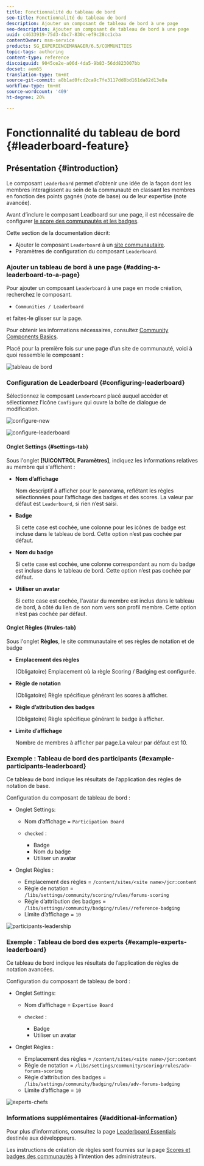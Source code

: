 ```yaml
---
title: Fonctionnalité du tableau de bord
seo-title: Fonctionnalité du tableau de bord
description: Ajouter un composant de tableau de bord à une page
seo-description: Ajouter un composant de tableau de bord à une page
uuid: c4633919-75d3-4bc7-830c-ef9c28cc1cba
contentOwner: msm-service
products: SG_EXPERIENCEMANAGER/6.5/COMMUNITIES
topic-tags: authoring
content-type: reference
discoiquuid: 9045ce2e-a06d-4da5-9b83-56dd823007bb
docset: aem65
translation-type: tm+mt
source-git-commit: a8b1ad0fcd2ca9c7fe3117dd8bd161da82d13e8a
workflow-type: tm+mt
source-wordcount: '409'
ht-degree: 20%

---
```



# Fonctionnalité du tableau de bord {#leaderboard-feature}

## Présentation {#introduction}

Le composant `Leaderboard` permet d&#39;obtenir une idée de la façon dont les membres interagissent au sein de la communauté en classant les membres en fonction des points gagnés (note de base) ou de leur expertise (note avancée).

Avant d’inclure le composant Leadboard sur une page, il est nécessaire de configurer [le score des communautés et les badges](/help/communities/implementing-scoring.md).

Cette section de la documentation décrit:

* Ajouter le composant `Leaderboard` à un [site communautaire](/help/communities/overview.md#community-sites).
* Paramètres de configuration du composant `Leaderboard`.

### Ajouter un tableau de bord à une page {#adding-a-leaderboard-to-a-page}

Pour ajouter un composant `Leaderboard` à une page en mode création, recherchez le composant.

* `Communities / Leaderboard`

et faites-le glisser sur la page.

Pour obtenir les informations nécessaires, consultez [Community Components Basics](/help/communities/basics.md).

Placé pour la première fois sur une page d’un site de communauté, voici à quoi ressemble le composant :

![tableau de bord](assets/leaderboard.png)

### Configuration de Leaderboard {#configuring-leaderboard}

Sélectionnez le composant `Leaderboard` placé auquel accéder et sélectionnez l&#39;icône `Configure` qui ouvre la boîte de dialogue de modification.

![configure-new](assets/configure-new.png)

![configure-leaderboard](assets/configure-leaderboard.png)

#### Onglet Settings {#settings-tab}

Sous l&#39;onglet **[!UICONTROL Paramètres]**, indiquez les informations relatives au membre qui s&#39;affichent :

* **Nom d’affichage**

   Nom descriptif à afficher pour le panorama, reflétant les règles sélectionnées pour l’affichage des badges et des scores.
La valeur par défaut est `Leaderboard`, si rien n’est saisi.

* **Badge**

   Si cette case est cochée, une colonne pour les icônes de badge est incluse dans le tableau de bord.
Cette option n’est pas cochée par défaut.

* **Nom du badge**

   Si cette case est cochée, une colonne correspondant au nom du badge est incluse dans le tableau de bord.
Cette option n’est pas cochée par défaut.

* **Utiliser un avatar**

   Si cette case est cochée, l&#39;avatar du membre est inclus dans le tableau de bord, à côté du lien de son nom vers son profil membre.
Cette option n’est pas cochée par défaut.

#### Onglet Règles {#rules-tab}

Sous l&#39;onglet **Règles**, le site communautaire et ses règles de notation et de badge

* **Emplacement des règles**

   (Obligatoire) Emplacement où la règle Scoring / Badging est configurée.

* **Règle de notation**

   (Obligatoire) Règle spécifique générant les scores à afficher.

* **Règle d’attribution des badges**

   (Obligatoire) Règle spécifique générant le badge à afficher.

* **Limite d’affichage**

   Nombre de membres à afficher par page.La valeur par défaut est 10.

### Exemple : Tableau de bord des participants {#example-participants-leaderboard}

Ce tableau de bord indique les résultats de l’application des règles de notation de base.

Configuration du composant de tableau de bord :

* Onglet Settings:

   * Nom d’affichage = `Participation Board`
   * `checked` :

      * Badge
      * Nom du badge
      * Utiliser un avatar

* Onglet Règles :

   * Emplacement des règles = `/content/sites/<site name>/jcr:content`
   * Règle de notation = `/libs/settings/community/scoring/rules/forums-scoring`
   * Règle d’attribution des badges = `/libs/settings/community/badging/rules//reference-badging`
   * Limite d’affichage = `10`

![participants-leadership](assets/participants-leaderboard.png)

### Exemple : Tableau de bord des experts {#example-experts-leaderboard}

Ce tableau de bord indique les résultats de l’application de règles de notation avancées.

Configuration du composant de tableau de bord :

* Onglet Settings:

   * Nom d’affichage = `Expertise Board`
   * `checked` :

      * Badge
      * Utiliser un avatar

* Onglet Règles :

   * Emplacement des règles = `/content/sites/<site name>/jcr:content`
   * Règle de notation = `/libs/settings/community/scoring/rules/adv-forums-scoring`
   * Règle d’attribution des badges = `/libs/settings/community/badging/rules/adv-forums-badging`
   * Limite d’affichage = `10`

![experts-chefs](assets/experts-leaderboard.png)

### Informations supplémentaires {#additional-information}

Pour plus d&#39;informations, consultez la page [Leaderboard Essentials](/help/communities/leaderboard.md) destinée aux développeurs.

Les instructions de création de règles sont fournies sur la page [Scores et badges des communautés](/help/communities/implementing-scoring.md) à l’intention des administrateurs.
